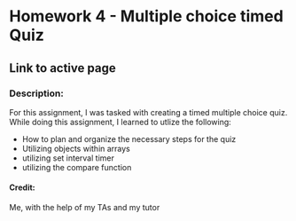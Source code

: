 # Homework 4 - Multiple choice timed Quiz
## Link to active page

### Description:
For this assignment, I was tasked with creating a timed multiple choice quiz.  While doing this assignment, I learned to utlize the following:
- How to plan and organize the necessary steps for the quiz
- Utilizing objects within arrays
- utilizing set interval timer
- utilizing the compare function

#### Credit:
Me, with the help of my TAs and my tutor
